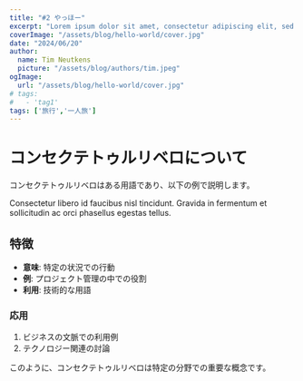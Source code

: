 ```yaml
---
title: "#2 やっほー"
excerpt: "Lorem ipsum dolor sit amet, consectetur adipiscing elit, sed do eiusmod tempor incididunt ut labore et dolore magna aliqua. Praesent elementum facilisis leo vel fringilla est ullamcorper eget. At imperdiet dui accumsan sit amet nulla facilities morbi tempus."
coverImage: "/assets/blog/hello-world/cover.jpg"
date: "2024/06/20"
author:
  name: Tim Neutkens
  picture: "/assets/blog/authors/tim.jpeg"
ogImage:
  url: "/assets/blog/hello-world/cover.jpg"
# tags: 
#   - 'tag1'
tags: ['旅行','一人旅']
---
```


# コンセクテトゥルリベロについて

コンセクテトゥルリベロはある用語であり、以下の例で説明します。

Consectetur libero id faucibus nisl tincidunt. Gravida in fermentum et sollicitudin ac orci phasellus egestas tellus.

## 特徴

- **意味**: 特定の状況での行動
- **例**: プロジェクト管理の中での役割
- **利用**: 技術的な用語

### 応用

1. ビジネスの文脈での利用例
2. テクノロジー関連の討論

このように、コンセクテトゥルリベロは特定の分野での重要な概念です。
